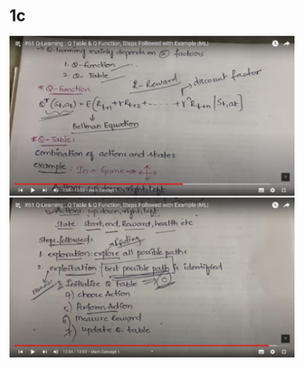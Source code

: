 # 1c
<!DOCTYPE html>
<html lang="en">
<head>
    <meta charset="UTF-8">
    <meta http-equiv="X-UA-Compatible" content="IE=edge">
    <meta name="viewport" content="width=device-width, initial-scale=1.0">
    <title>Document</title>
</head>
<body>
   
   <img src="1 (1).jpeg" alt=""><br>
   <img src="1 (2).jpeg" alt=""><br>
 
   

   
   
   
   
    
   
</body>
</html>
